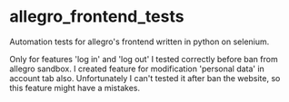 # allegro_frontend_tests
Automation tests for allegro's frontend written in python on selenium.

Only for features 'log in' and 'log out' I tested correctly before ban from allegro sandbox. I created feature for modification 'personal data' in account tab also. Unfortunately I can't tested it after ban the website, so this feature might have a mistakes.

